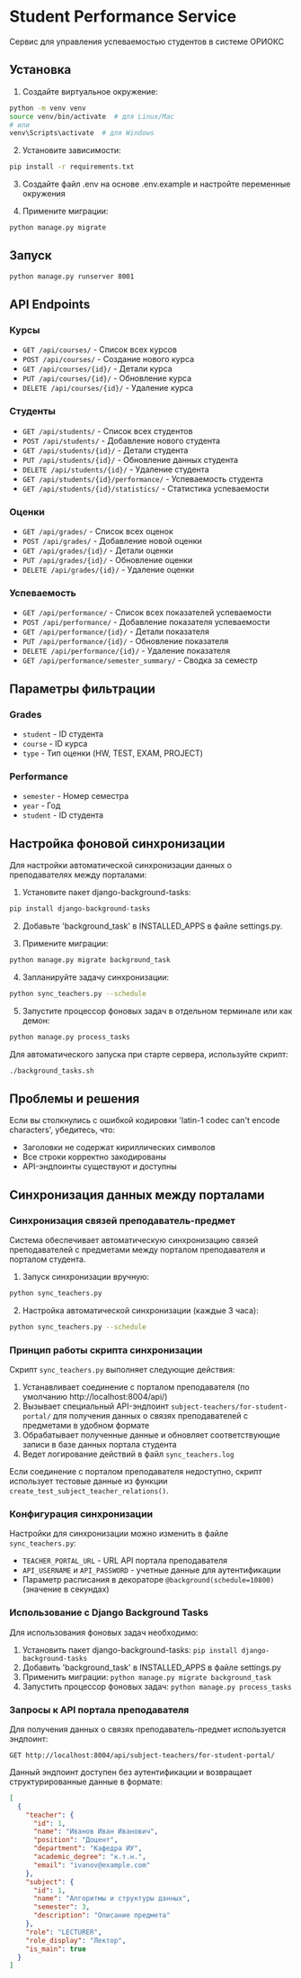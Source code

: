 # Student Performance Service

Сервис для управления успеваемостью студентов в системе ОРИОКС

## Установка

1. Создайте виртуальное окружение:
```bash
python -m venv venv
source venv/bin/activate  # для Linux/Mac
# или
venv\Scripts\activate  # для Windows
```

2. Установите зависимости:
```bash
pip install -r requirements.txt
```

3. Создайте файл .env на основе .env.example и настройте переменные окружения

4. Примените миграции:
```bash
python manage.py migrate
```

## Запуск

```bash
python manage.py runserver 8001
```

## API Endpoints

### Курсы
- `GET /api/courses/` - Список всех курсов
- `POST /api/courses/` - Создание нового курса
- `GET /api/courses/{id}/` - Детали курса
- `PUT /api/courses/{id}/` - Обновление курса
- `DELETE /api/courses/{id}/` - Удаление курса

### Студенты
- `GET /api/students/` - Список всех студентов
- `POST /api/students/` - Добавление нового студента
- `GET /api/students/{id}/` - Детали студента
- `PUT /api/students/{id}/` - Обновление данных студента
- `DELETE /api/students/{id}/` - Удаление студента
- `GET /api/students/{id}/performance/` - Успеваемость студента
- `GET /api/students/{id}/statistics/` - Статистика успеваемости

### Оценки
- `GET /api/grades/` - Список всех оценок
- `POST /api/grades/` - Добавление новой оценки
- `GET /api/grades/{id}/` - Детали оценки
- `PUT /api/grades/{id}/` - Обновление оценки
- `DELETE /api/grades/{id}/` - Удаление оценки

### Успеваемость
- `GET /api/performance/` - Список всех показателей успеваемости
- `POST /api/performance/` - Добавление показателя успеваемости
- `GET /api/performance/{id}/` - Детали показателя
- `PUT /api/performance/{id}/` - Обновление показателя
- `DELETE /api/performance/{id}/` - Удаление показателя
- `GET /api/performance/semester_summary/` - Сводка за семестр

## Параметры фильтрации

### Grades
- `student` - ID студента
- `course` - ID курса
- `type` - Тип оценки (HW, TEST, EXAM, PROJECT)

### Performance
- `semester` - Номер семестра
- `year` - Год
- `student` - ID студента

## Настройка фоновой синхронизации

Для настройки автоматической синхронизации данных о преподавателях между порталами:

1. Установите пакет django-background-tasks:

```bash
pip install django-background-tasks
```

2. Добавьте 'background_task' в INSTALLED_APPS в файле settings.py.

3. Примените миграции:

```bash
python manage.py migrate background_task
```

4. Запланируйте задачу синхронизации:

```bash
python sync_teachers.py --schedule
```

5. Запустите процессор фоновых задач в отдельном терминале или как демон:

```bash
python manage.py process_tasks
```

Для автоматического запуска при старте сервера, используйте скрипт:

```bash
./background_tasks.sh
```

## Проблемы и решения

Если вы столкнулись с ошибкой кодировки 'latin-1 codec can't encode characters', убедитесь, что:
- Заголовки не содержат кириллических символов
- Все строки корректно закодированы
- API-эндпоинты существуют и доступны 

## Синхронизация данных между порталами

### Синхронизация связей преподаватель-предмет

Система обеспечивает автоматическую синхронизацию связей преподавателей с предметами между порталом преподавателя и порталом студента.

1. Запуск синхронизации вручную:

```bash
python sync_teachers.py
```

2. Настройка автоматической синхронизации (каждые 3 часа):

```bash
python sync_teachers.py --schedule
```

### Принцип работы скрипта синхронизации

Скрипт `sync_teachers.py` выполняет следующие действия:

1. Устанавливает соединение с порталом преподавателя (по умолчанию http://localhost:8004/api/)
2. Вызывает специальный API-эндпоинт `subject-teachers/for-student-portal/` для получения данных о связях преподавателей с предметами в удобном формате
3. Обрабатывает полученные данные и обновляет соответствующие записи в базе данных портала студента
4. Ведет логирование действий в файл `sync_teachers.log`

Если соединение с порталом преподавателя недоступно, скрипт использует тестовые данные из функции `create_test_subject_teacher_relations()`.

### Конфигурация синхронизации

Настройки для синхронизации можно изменить в файле `sync_teachers.py`:

- `TEACHER_PORTAL_URL` - URL API портала преподавателя
- `API_USERNAME` и `API_PASSWORD` - учетные данные для аутентификации
- Параметр расписания в декораторе `@background(schedule=10800)` (значение в секундах)

### Использование с Django Background Tasks

Для использования фоновых задач необходимо:

1. Установить пакет django-background-tasks: `pip install django-background-tasks`
2. Добавить 'background_task' в INSTALLED_APPS в файле settings.py
3. Применить миграции: `python manage.py migrate background_task`
4. Запустить процессор фоновых задач: `python manage.py process_tasks`

### Запросы к API портала преподавателя

Для получения данных о связях преподаватель-предмет используется эндпоинт:
```
GET http://localhost:8004/api/subject-teachers/for-student-portal/
```

Данный эндпоинт доступен без аутентификации и возвращает структурированные данные в формате:
```json
[
  {
    "teacher": {
      "id": 1,
      "name": "Иванов Иван Иванович",
      "position": "Доцент",
      "department": "Кафедра ИУ",
      "academic_degree": "к.т.н.",
      "email": "ivanov@example.com"
    },
    "subject": {
      "id": 1,
      "name": "Алгоритмы и структуры данных",
      "semester": 3,
      "description": "Описание предмета"
    },
    "role": "LECTURER",
    "role_display": "Лектор",
    "is_main": true
  }
]
``` 